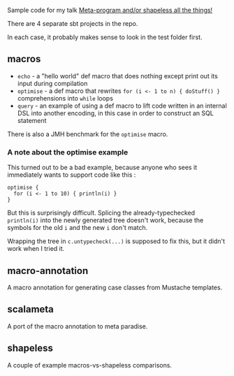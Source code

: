 Sample code for my talk [Meta-program and/or shapeless all the things!](https://slides.com/cb372/metaprog-shapeless-lsug-2016)

There are 4 separate sbt projects in the repo.

In each case, it probably makes sense to look in the test folder first.

## macros

* `echo` - a "hello world" def macro that does nothing except print out its input during compilation
* `optimise` - a def macro that rewrites `for (i <- 1 to n) { doStuff() }` comprehensions into `while` loops
* `query` - an example of using a def macro to lift code written in an internal DSL into another encoding, in this case in order to construct an SQL statement

There is also a JMH benchmark for the `optimise` macro.

### A note about the optimise example

This turned out to be a bad example, because anyone who sees it immediately wants to support code like this :

```
optimise {
  for (i <- 1 to 10) { println(i) }
}
```

But this is surprisingly difficult. Splicing the already-typechecked `println(i)` into the newly generated tree doesn't work, because the symbols for the old `i` and the new `i` don't match.

Wrapping the tree in `c.untypecheck(...)` is supposed to fix this, but it didn't work when I tried it.

## macro-annotation

A macro annotation for generating case classes from Mustache templates.

## scalameta

A port of the macro annotation to meta paradise.

## shapeless

A couple of example macros-vs-shapeless comparisons.
